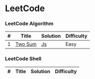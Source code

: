 
LeetCode
========

### LeetCode Algorithm
 
| # | Title | Solution | Difficulty |
|---| ----- | -------- | ---------- |
|1|[Two Sum](https://leetcode.com/problems/two-sum/)| [Js](./algorithms/twoSum/twoSum.js)|Easy|


### LeetCode Shell
| # | Title | Solution | Difficulty |
|---| ----- | -------- | ---------- |
